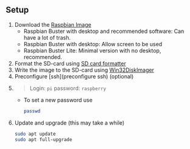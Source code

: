 ## Setup

1. Download the [Raspbian Image](https://www.raspberrypi.org/downloads/raspbian/)<br>
    - Raspbian Buster with desktop and recommended software: Can have a lot of trash.
    - Raspbian Buster with desktop: Allow screen to be used
    - Raspbian Buster Lite: Minimal version with no desktop, recommended.
2. Format the SD-card using [SD card formatter](https://www.sdcard.org/downloads/formatter/)
3. Write the image to the SD-card  using [Win32DiskImager](https://sourceforge.net/projects/win32diskimager/files/latest/download)
4. Preconfigure [ssh](preconfigure ssh) (optional)
5. > Login: `pi`
    password: `raspberry`
    - To set a new password use
        ```bash
        passwd
        ```
6. Update and upgrade (this may take a while)
    ```bash
    sudo apt update
    sudo apt full-upgrade
    ```
